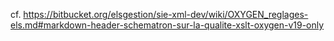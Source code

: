 cf. https://bitbucket.org/elsgestion/sie-xml-dev/wiki/OXYGEN_reglages-els.md#markdown-header-schematron-sur-la-qualite-xslt-oxygen-v19-only